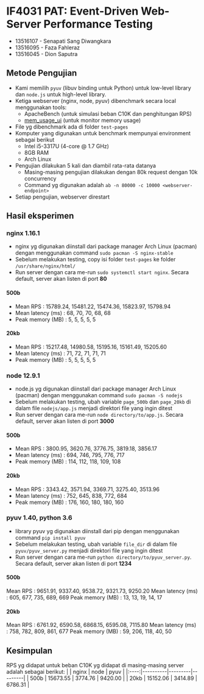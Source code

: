 # IF4031 PAT: Event-Driven Web-Server Performance Testing
* 13516107 - Senapati Sang Diwangkara
* 13516095 - Faza Fahleraz
* 13516045 - Dion Saputra

## Metode Pengujian
* Kami memilih `pyuv` (libuv binding untuk Python) untuk low-level library dan `node.js` untuk high-level library. 
* Ketiga webserver (nginx, node, pyuv) dibenchmark secara local menggunakan tools:
  * ApacheBench (untuk simulasi beban C10K dan penghitungan RPS)
  * [mem_usage_ui](https://github.com/parikls/mem_usage_ui) (untuk monitor memory usage)
* File yg dibenchmark ada di folder `test-pages`
* Komputer yang digunakan untuk benchmark mempunyai environment sebagai berikut
  * Intel i5-3317U (4-core @ 1.7 GHz)
  * 8GB RAM
  * Arch Linux
* Pengujian dilakukan 5 kali dan diambil rata-rata datanya
  * Masing-masing pengujian dilakukan dengan 80k request dengan 10k concurrency
  * Command yg digunakan adalah `ab -n 80000 -c 10000 <webserver-endpoint>`
* Setiap pengujian, webserver direstart


## Hasil eksperimen
### nginx 1.16.1
* nginx yg digunakan diinstall dari package manager Arch Linux (pacman) dengan menggunakan command `sudo pacman -S nginx-stable`
* Sebelum melakukan testing, copy isi folder `test-pages` ke folder `/usr/share/nginx/html/`
* Run server dengan cara me-run `sudo systemctl start nginx`. Secara default, server akan listen di port **80**
#### 500b
* Mean RPS            : 15789.24, 15481.22, 15474.36, 15823.97, 15798.94
* Mean latency (ms)   : 68, 70, 70, 68, 68
* Peak memory (MB)    : 5, 5, 5, 5, 5

#### 20kb
* Mean RPS            : 15217.48, 14980.58, 15195.16, 15161.49, 15205.60
* Mean latency (ms)   : 71, 72, 71, 71, 71
* Peak memory (MB)    : 5, 5, 5, 5, 5


### node 12.9.1
* node.js yg digunakan diinstall dari package manager Arch Linux (pacman) dengan menggunakan command `sudo pacman -S nodejs`
* Sebelum melakukan testing, ubah variable `page_500b` dan `page_20kb` di dalam file `nodejs/app.js` menjadi direktori file yang ingin ditest
* Run server dengan cara me-run `node directory/to/app.js`. Secara default, server akan listen di port **3000**
#### 500b
* Mean RPS            : 3800.95, 3620.76, 3776.75, 3819.18, 3856.17
* Mean latency (ms)   : 694, 746, 795, 776, 717
* Peak memory (MB)    : 114, 112, 118, 109, 108

#### 20kb
* Mean RPS            : 3343.42, 3571.94, 3369.71, 3275.40, 3513.96
* Mean latency (ms)   : 752, 645, 838, 772, 684
* Peak memory (MB)    : 176, 160, 180, 180, 160


### pyuv 1.40, python 3.6
* library pyuv yg digunakan diinstall dari pip dengan menggunakan command `pip install pyuv`
* Sebelum melakukan testing, ubah variable `file_dir` di dalam file `pyuv/pyuv_server.py` menjadi direktori file yang ingin ditest
* Run server dengan cara me-run `python directory/to/pyuv_server.py`. Secara default, server akan listen di port **1234**
#### 500b
Mean RPS            : 9651.91, 9337.40, 9538.72, 9321.73, 9250.20
Mean latency (ms)   : 605, 677, 735, 689, 669
Peak memory (MB)    : 13, 13, 19, 14, 17

#### 20kb
Mean RPS            : 6761.92, 6590.58, 6868.15, 6595.08, 7115.80
Mean latency (ms)   : 758, 782, 809, 861, 677
Peak memory (MB)    : 59, 206, 118, 40, 50

## Kesimpulan
RPS yg didapat untuk beban C10K yg didapat di masing-masing server adalah sebagai berikut:
|      |  nginx   |  node   |  pyuv   |
|:----:|----------|---------|---------|
| 500b | 15673.55 | 3774.76 | 9420.00 |
| 20kb | 15152.06 | 3414.89 | 6786.31 |
